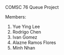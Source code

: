COMSC 76 Queue Project 

Members:
1. Yue Ying Lee
2. Rodrigo Chen
3. Ivan Gomez
4. Alazne Ramos Flores
5. Minh Nhan

